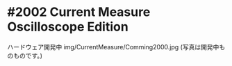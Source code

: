 # #2002 Current Measure Oscilloscope Edition

ハードウェア開発中
img/CurrentMeasure/Comming2000.jpg
(写真は開発中ものものです。)

